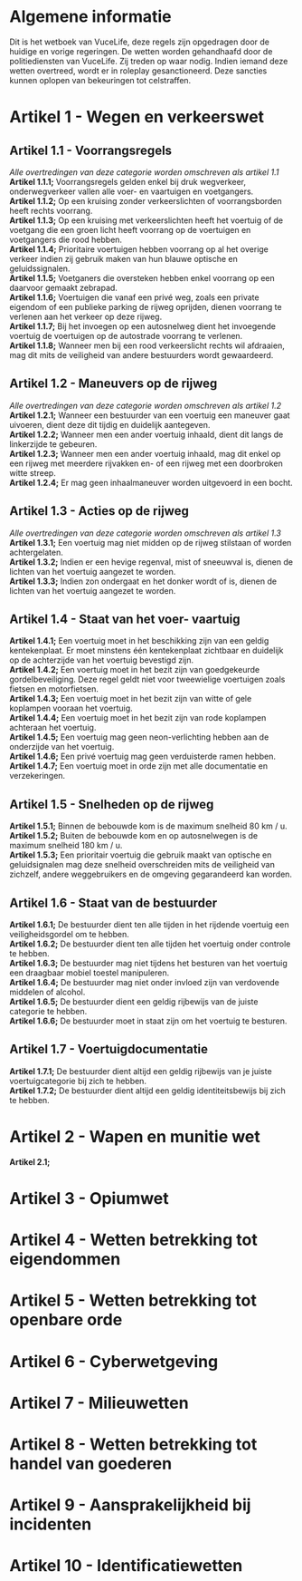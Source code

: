 # Algemene informatie
Dit is het wetboek van VuceLife, deze regels zijn opgedragen door de huidige en vorige regeringen.
De wetten worden gehandhaafd door de politiediensten van VuceLife. Zij treden op waar nodig.
Indien iemand deze wetten overtreed, wordt er in roleplay gesanctioneerd. 
Deze sancties kunnen oplopen van bekeuringen tot celstraffen.

# Artikel 1 - Wegen en verkeerswet

## Artikel 1.1 - Voorrangsregels
*Alle overtredingen van deze categorie worden omschreven als artikel 1.1*<br>
**Artikel 1.1.1;** Voorrangsregels gelden enkel bij druk wegverkeer, onderwegverkeer vallen alle voer- en vaartuigen en voetgangers.<br>
**Artikel 1.1.2;** Op een kruising zonder verkeerslichten of voorrangsborden heeft rechts voorrang.<br>
**Artikel 1.1.3;** Op een kruising met verkeerslichten heeft het voertuig of de voetgang die een groen licht heeft voorrang op de voertuigen en voetgangers die rood hebben.<br>
**Artikel 1.1.4;** Prioritaire voertuigen hebben voorrang op al het overige verkeer indien zij gebruik maken van hun blauwe optische en geluidssignalen.<br>
**Artikel 1.1.5;** Voetganers die oversteken hebben enkel voorrang op een daarvoor gemaakt zebrapad.<br>
**Artikel 1.1.6;** Voertuigen die vanaf een privé weg, zoals een private eigendom of een publieke parking de rijweg oprijden, dienen voorrang te verlenen aan het verkeer op deze rijweg.<br>
**Artikel 1.1.7;** Bij het invoegen op een autosnelweg dient het invoegende voertuig de voertuigen op de autostrade voorrang te verlenen.<br>
**Artikel 1.1.8;** Wanneer men bij een rood verkeerslicht rechts wil afdraaien, mag dit mits de veiligheid van andere bestuurders wordt gewaardeerd.<br>

## Artikel 1.2 - Maneuvers op de rijweg
*Alle overtredingen van deze categorie worden omschreven als artikel 1.2*<br>
**Artikel 1.2.1;** Wanneer een bestuurder van een voertuig een maneuver gaat uivoeren, dient deze dit tijdig en duidelijk aantegeven.<br>
**Artikel 1.2.2;** Wanneer men een ander voertuig inhaald, dient dit langs de linkerzijde te gebeuren.<br>
**Artikel 1.2.3;** Wanneer men een ander voertuig inhaald, mag dit enkel op een rijweg met meerdere rijvakken en- of een rijweg met een doorbroken witte streep.<br>
**Artikel 1.2.4;** Er mag geen inhaalmaneuver worden uitgevoerd in een bocht.<br>

## Artikel 1.3 - Acties op de rijweg
*Alle overtredingen van deze categorie worden omschreven als artikel 1.3*<br>
**Artikel 1.3.1;** Een voertuig mag niet midden op de rijweg stilstaan of worden achtergelaten.<br>
**Artikel 1.3.2;** Indien er een hevige regenval, mist of sneeuwval is, dienen de lichten van het voertuig aangezet te worden.<br>
**Artikel 1.3.3;** Indien zon ondergaat en het donker wordt of is, dienen de lichten van het voertuig aangezet te worden.<br>

## Artikel 1.4 - Staat van het voer- vaartuig
**Artikel 1.4.1;** Een voertuig moet in het beschikking zijn van een geldig kentekenplaat. Er moet minstens één kentekenplaat zichtbaar en duidelijk op de achterzijde van het voertuig bevestigd zijn.<br>
**Artikel 1.4.2;** Een voertuig moet in het bezit zijn van goedgekeurde gordelbeveiliging. Deze regel geldt niet voor tweewielige voertuigen zoals fietsen en motorfietsen.<br>
**Artikel 1.4.3;** Een voertuig moet in het bezit zijn van witte of gele koplampen vooraan het voertuig.<br>
**Artikel 1.4.4;** Een voertuig moet in het bezit zijn van rode koplampen achteraan het voertuig.<br>
**Artikel 1.4.5;** Een voertuig mag geen neon-verlichting hebben aan de onderzijde van het voertuig.<br>
**Artikel 1.4.6;** Een privé voertuig mag geen verduisterde ramen hebben.<br>
**Artikel 1.4.7;** Een voertuig moet in orde zijn met alle documentatie en verzekeringen.<br>

## Artikel 1.5 - Snelheden op de rijweg
**Artikel 1.5.1;** Binnen de bebouwde kom is de maximum snelheid 80 km / u.<br>
**Artikel 1.5.2;** Buiten de bebouwde kom en op autosnelwegen is de maximum snelheid 180 km / u.<br>
**Artikel 1.5.3;** Een prioritair voertuig die gebruik maakt van optische en geluidsignalen mag deze snelheid overschreiden mits de veiligheid van zichzelf, andere weggebruikers en de omgeving gegarandeerd kan worden.<br>

## Artikel 1.6 - Staat van de bestuurder
**Artikel 1.6.1;** De bestuurder dient ten alle tijden in het rijdende voertuig een veiligheidsgordel om te hebben.<br>
**Artikel 1.6.2;** De bestuurder dient  ten alle tijden het voertuig onder controle te hebben.<br>
**Artikel 1.6.3;** De bestuurder mag niet tijdens het besturen van het voertuig een draagbaar mobiel toestel manipuleren.<br>
**Artikel 1.6.4;** De bestuurder mag niet onder invloed zijn van verdovende middelen of alcohol.<br>
**Artikel 1.6.5;** De bestuurder dient een geldig rijbewijs van de juiste categorie te hebben.<br>
**Artikel 1.6.6;** De bestuurder moet in staat zijn om het voertuig te besturen.<br>

## Artikel 1.7 - Voertuigdocumentatie
**Artikel 1.7.1;** De bestuurder dient altijd een geldig rijbewijs van je juiste voertuigcategorie bij zich te hebben.<br>
**Artikel 1.7.2;** De bestuurder dient altijd een geldig identiteitsbewijs bij zich te hebben.<br>

# Artikel 2 - Wapen en munitie wet
**Artikel 2.1;**

# Artikel 3 - Opiumwet

# Artikel 4 - Wetten betrekking tot eigendommen

# Artikel 5 - Wetten betrekking tot openbare orde

# Artikel 6 - Cyberwetgeving

# Artikel 7 - Milieuwetten

# Artikel 8 - Wetten betrekking tot handel van goederen

# Artikel 9 - Aansprakelijkheid bij incidenten

# Artikel 10 - Identificatiewetten